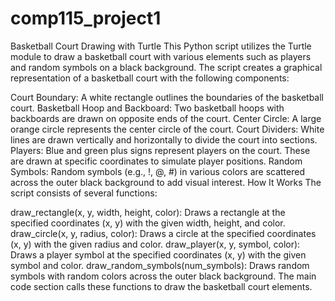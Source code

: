 # comp115_project1
Basketball Court Drawing with Turtle
This Python script utilizes the Turtle module to draw a basketball court with various elements such as players and random symbols on a black background. The script creates a graphical representation of a basketball court with the following components:

Court Boundary: A white rectangle outlines the boundaries of the basketball court.
Basketball Hoop and Backboard: Two basketball hoops with backboards are drawn on opposite ends of the court.
Center Circle: A large orange circle represents the center circle of the court.
Court Dividers: White lines are drawn vertically and horizontally to divide the court into sections.
Players: Blue and green plus signs represent players on the court. These are drawn at specific coordinates to simulate player positions.
Random Symbols: Random symbols (e.g., !, @, #) in various colors are scattered across the outer black background to add visual interest.
How It Works
The script consists of several functions:

draw_rectangle(x, y, width, height, color): Draws a rectangle at the specified coordinates (x, y) with the given width, height, and color.
draw_circle(x, y, radius, color): Draws a circle at the specified coordinates (x, y) with the given radius and color.
draw_player(x, y, symbol, color): Draws a player symbol at the specified coordinates (x, y) with the given symbol and color.
draw_random_symbols(num_symbols): Draws random symbols with random colors across the outer black background.
The main code section calls these functions to draw the basketball court elements.
